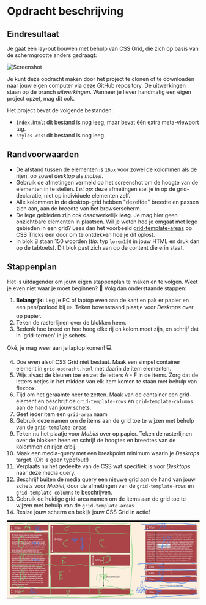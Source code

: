 # Opdracht beschrijving

## Eindresultaat
Je gaat een lay-out bouwen met behulp van CSS Grid, die zich op basis van de schermgrootte anders gedraagt:

![Screenshot](./assets/screenshot.png)

Je kunt deze opdracht maken door het project te clonen of te downloaden naar jouw eigen computer via [deze](https://github.com/hogeschoolnovi/frontend-css-grid) GitHub repository. De uitwerkingen staan op de branch *uitwerkingen*. Wanneer je liever handmatig een eigen project opzet, mag dit ook.

Het project bevat de volgende bestanden:

- `index.html`: dit bestand is nog leeg, maar bevat één extra meta-viewport tag.
- `styles.css`: dit bestand is nog leeg.

## Randvoorwaarden
* De afstand tussen de elementen is `16px` voor zowel de kolommen als de rijen, op zowel _desktop_ als _mobiel_.
* Gebruik de afmetingen vermeld op het screenshot om de hoogte van de elementen in te stellen. _Let op:_ deze afmetingen stel je in op de grid-declaratie, niet op individuele elementen zelf.
* Alle kolommen in de desktop-grid hebben "dezelfde" breedte en passen zich aan, aan de breedte van het browserscherm.
* De lege gebieden zijn ook daadwerkelijk **leeg**. Je mag hier geen onzichtbare elementen in plaatsen. Wil je weten hoe je omgaat met lege gebieden in een grid? Lees dan het voorbeeld [grid-template-areas](https://css-tricks.com/snippets/css/complete-guide-grid/#aa-grid-template-areas) op CSS Tricks een door om te ontdekken hoe je dit oplost.
* In blok B staan 150 woorden (_tip_: typ `lorem150` in jouw HTML en druk dan op de tabtoets). Dit blok past zich aan op de content die erin staat.

## Stappenplan
Het is uitdagender om jouw eigen stappenplan te maken en te volgen. Weet je even niet waar je moet beginnen? 🤯 Volg dan onderstaande stappen:

1. **Belangrijk:** Leg je PC of laptop even aan de kant en pak er papier en een pen/potlood bij ✏️. Teken bovenstaand plaatje voor _Desktops_ over op papier.
2. Teken de rasterlijnen over de blokken heen.
3. Bedenk hoe breed en hoe hoog elke rij en kolom moet zijn, en schrijf dat in 'grid-termen' in je schets.

Oké, je mag weer aan je laptop komen! 💻

4. Doe even alsof CSS Grid niet bestaat. Maak een simpel container element in `grid-opdracht.html` met daarin de item elementen.
5. Wijs alvast de kleuren toe en zet de letters A - F in de items. Zorg dat de letters netjes in het midden van elk item komen te staan met behulp van flexbox.
6. Tijd om het geraamte neer te zetten. Maak van de container een grid-element en beschrijf de `grid-template-rows` en `grid-template-columns` aan de hand van jouw schets.
7. Geef ieder item een `grid-area` naam
8. Gebruik deze namen om de items aan de grid toe te wijzen met behulp van de `grid-template-areas`
9. Teken nu het plaatje voor _Mobiel_ over op papier. Teken de rasterlijnen over de blokken heen en schrijf de hoogtes en breedtes van de kolommen en rijen erbij.
10. Maak een media-query met een breakpoint minimum waarin je _Desktops_ target. (Dit is geen typefout!)
11. Verplaats nu het gedeelte van de CSS wat specifiek is voor _Desktops_ naar deze media query.
12. Beschrijf buiten de media query een nieuwe grid aan de hand van jouw schets voor _Mobiel_, door de afmetingen van de `grid-template-rows` en `grid-template-columns` te beschrijven.
13. Gebruik de huidige grid-area namen om de items aan de grid toe te wijzen met behulp van de `grid-template-areas`
14. Resize jouw scherm en bekijk jouw CSS Grid in actie!

![Screenshot](./assets/layout-grid-column.jpg)
